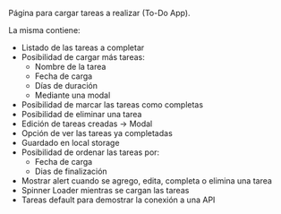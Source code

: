 Página para cargar tareas a realizar (To-Do App).

La misma contiene:

-   Listado de las tareas a completar
-   Posibilidad de cargar más tareas:
    -   Nombre de la tarea
    -   Fecha de carga
    -   Días de duración
    -   Mediante una modal
-   Posibilidad de marcar las tareas como completas
-   Posibilidad de eliminar una tarea
-   Edición de tareas creadas -> Modal
-   Opción de ver las tareas ya completadas
-   Guardado en local storage
-   Posibilidad de ordenar las tareas por:
    -   Fecha de carga
    -   Dias de finalización
-   Mostrar alert cuando se agrego, edita, completa o elimina una tarea
-   Spinner Loader mientras se cargan las tareas
-   Tareas default para demostrar la conexión a una API
